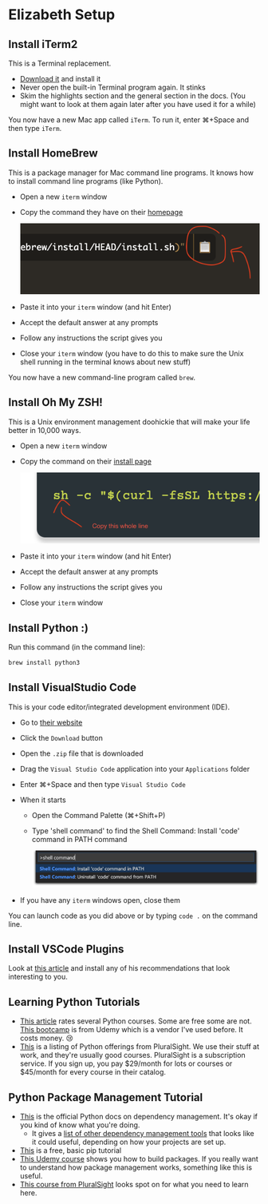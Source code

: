 # Elizabeth Setup

## Install iTerm2

This is a Terminal replacement.

- [Download it](https://iterm2.com/) and install it
- Never open the built-in Terminal program again. It stinks
- Skim the highlights section and the general section in the docs. (You might want to look at them again later after you have used it for a while)

You now have a new Mac app called `iTerm`. To run it, enter &#8984;+Space and then type `iTerm`.

## Install HomeBrew

This is a package manager for Mac command line programs. It knows how to install command line programs (like Python).

- Open a new `iterm` window
- Copy the command they have on their [homepage](https://brew.sh/)

    ![](img/homebrew-copy.png)

- Paste it into your `iterm` window (and hit Enter)
- Accept the default answer at any prompts
- Follow any instructions the script gives you
- Close your `iterm` window (you have to do this to make sure the Unix shell running in the terminal knows about new stuff)

You now have a new command-line program called `brew`.

## Install Oh My ZSH!

This is a Unix environment management doohickie that will make your life better in 10,000 ways.

- Open a new `iterm` window
- Copy the command on their [install page](https://ohmyz.sh/#install)

    ![](img/oh-my-zsh-copy.png)

- Paste it into your `iterm` window (and hit Enter)
- Accept the default answer at any prompts
- Follow any instructions the script gives you
- Close your `iterm` window 

## Install Python :) 

Run this command (in the command line):

```zsh
brew install python3
```

## Install VisualStudio Code

This is your code editor/integrated development environment (IDE).

- Go to [their website](https://code.visualstudio.com/)
- Click the `Download` button
- Open the `.zip` file that is downloaded
- Drag the `Visual Studio Code` application into your `Applications` folder
- Enter &#8984;+Space and then type `Visual Studio Code`
- When it starts
  - Open the Command Palette (&#8984;+Shift+P)
  - Type 'shell command' to find the Shell Command: Install 'code' command in PATH command

      ![](img/shell-command.png)

- If you have any `iterm` windows open, close them

You can launch code as you did above or by typing `code .` on the command line.

## Install VSCode Plugins

Look at [this article](https://learnpython.com/blog/visual-studio-code-extensions-for-python/) and install any of his recommendations that look interesting to you.

## Learning Python Tutorials

- [This article](https://www.intelligent.com/best-online-courses/python-classes/) rates several Python courses. Some are free some are not. [This bootcamp](https://www.udemy.com/course/complete-python-bootcamp) is from Udemy which is a vendor I've used before. It costs money. :cry:
- [This](https://www.pluralsight.com/search?q=python) is a listing of Python offerings from PluralSight. We use their stuff at work, and they're usually good courses. PluralSight is a subscription service. If you sign up, you pay $29/month for lots or courses or $45/month for every course in their catalog.

## Python Package Management Tutorial

- [This](https://packaging.python.org/en/latest/tutorials/managing-dependencies/) is the official Python docs on dependency management. It's okay if you kind of know what you're doing.
    - It gives a [list of other dependency management tools](https://packaging.python.org/en/latest/tutorials/managing-dependencies/#other-tools-for-application-dependency-management) that looks like it could useful, depending on how your projects are set up.
- [This](https://www.datacamp.com/tutorial/pip-python-package-manager) is a free, basic pip tutorial
- [This Udemy course](https://www.udemy.com/course/python-package) shows you how to build packages. If you really want to understand how package management works, something like this is useful.
- [This course from PluralSight](https://www.pluralsight.com/courses/managing-python-packages-virtual-environments) looks spot on for what you need to learn here.